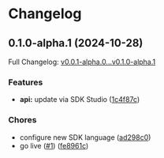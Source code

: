# Changelog

## 0.1.0-alpha.1 (2024-10-28)

Full Changelog: [v0.0.1-alpha.0...v0.1.0-alpha.1](https://github.com/CZL-AI/czl-python/compare/v0.0.1-alpha.0...v0.1.0-alpha.1)

### Features

* **api:** update via SDK Studio ([1c4f87c](https://github.com/CZL-AI/czl-python/commit/1c4f87c000bed9ba0114ef4e3997c87f5f220f83))


### Chores

* configure new SDK language ([ad298c0](https://github.com/CZL-AI/czl-python/commit/ad298c0f2930abd896758bd57c4a9fa25bc214db))
* go live ([#1](https://github.com/CZL-AI/czl-python/issues/1)) ([fe8961c](https://github.com/CZL-AI/czl-python/commit/fe8961c8b2ddcdae4c9e1c82cc3667f411780fa2))

